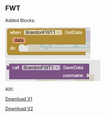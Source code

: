 ## FWT

Added Blocks:

<img src=https://raw.githubusercontent.com/anbran223/FWT/main/fwtGetData.PNG>

<img src=https://raw.githubusercontent.com/anbran223/FWT/main/fwtSaveData.PNG>

AIX:

<a href="https://drive.google.com/uc?export=download&id=1wi3to_9WoqWXF54tRCNesdvKV86Ow4U0">Download V1</a>

<a href="https://github.com/anbran223/FWT/blob/main/f-w-t/out/com.brandonang.fwtv2.aix">Download V2</a>

